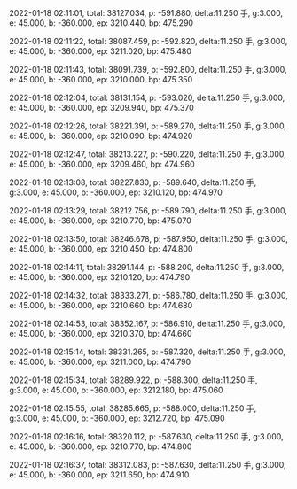 2022-01-18 02:11:01, total: 38127.034, p: -591.880, delta:11.250 手, g:3.000, e: 45.000, b: -360.000, ep: 3210.440, bp: 475.290

2022-01-18 02:11:22, total: 38087.459, p: -592.820, delta:11.250 手, g:3.000, e: 45.000, b: -360.000, ep: 3211.020, bp: 475.480

2022-01-18 02:11:43, total: 38091.739, p: -592.800, delta:11.250 手, g:3.000, e: 45.000, b: -360.000, ep: 3210.000, bp: 475.350

2022-01-18 02:12:04, total: 38131.154, p: -593.020, delta:11.250 手, g:3.000, e: 45.000, b: -360.000, ep: 3209.940, bp: 475.370

2022-01-18 02:12:26, total: 38221.391, p: -589.270, delta:11.250 手, g:3.000, e: 45.000, b: -360.000, ep: 3210.090, bp: 474.920

2022-01-18 02:12:47, total: 38213.227, p: -590.220, delta:11.250 手, g:3.000, e: 45.000, b: -360.000, ep: 3209.460, bp: 474.960

2022-01-18 02:13:08, total: 38227.830, p: -589.640, delta:11.250 手, g:3.000, e: 45.000, b: -360.000, ep: 3210.120, bp: 474.970

2022-01-18 02:13:29, total: 38212.756, p: -589.790, delta:11.250 手, g:3.000, e: 45.000, b: -360.000, ep: 3210.770, bp: 475.070

2022-01-18 02:13:50, total: 38246.678, p: -587.950, delta:11.250 手, g:3.000, e: 45.000, b: -360.000, ep: 3210.450, bp: 474.800

2022-01-18 02:14:11, total: 38291.144, p: -588.200, delta:11.250 手, g:3.000, e: 45.000, b: -360.000, ep: 3210.120, bp: 474.790

2022-01-18 02:14:32, total: 38333.271, p: -586.780, delta:11.250 手, g:3.000, e: 45.000, b: -360.000, ep: 3210.660, bp: 474.680

2022-01-18 02:14:53, total: 38352.167, p: -586.910, delta:11.250 手, g:3.000, e: 45.000, b: -360.000, ep: 3210.370, bp: 474.660

2022-01-18 02:15:14, total: 38331.265, p: -587.320, delta:11.250 手, g:3.000, e: 45.000, b: -360.000, ep: 3211.000, bp: 474.790

2022-01-18 02:15:34, total: 38289.922, p: -588.300, delta:11.250 手, g:3.000, e: 45.000, b: -360.000, ep: 3212.180, bp: 475.060

2022-01-18 02:15:55, total: 38285.665, p: -588.000, delta:11.250 手, g:3.000, e: 45.000, b: -360.000, ep: 3212.720, bp: 475.090

2022-01-18 02:16:16, total: 38320.112, p: -587.630, delta:11.250 手, g:3.000, e: 45.000, b: -360.000, ep: 3210.770, bp: 474.800

2022-01-18 02:16:37, total: 38312.083, p: -587.630, delta:11.250 手, g:3.000, e: 45.000, b: -360.000, ep: 3211.650, bp: 474.910